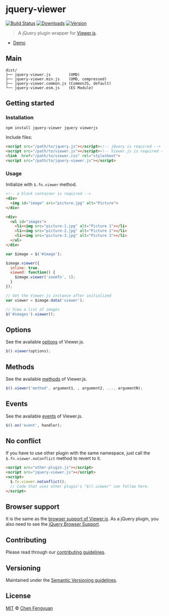 # jquery-viewer

[![Build Status](https://travis-ci.org/fengyuanchen/jquery-viewer.svg)](https://travis-ci.org/fengyuanchen/jquery-viewer) [![Downloads](https://img.shields.io/npm/dm/jquery-viewer.svg)](https://www.npmjs.com/package/jquery-viewer) [![Version](https://img.shields.io/npm/v/jquery-viewer.svg)](https://www.npmjs.com/package/jquery-viewer)

> A jQuery plugin wrapper for [Viewer.js](https://github.com/fengyuanchen/viewerjs).

- [Demo](https://fengyuanchen.github.io/jquery-viewer)

## Main

```text
dist/
├── jquery-viewer.js        (UMD)
├── jquery-viewer.min.js    (UMD, compressed)
├── jquery-viewer.common.js (CommonJS, default)
└── jquery-viewer.esm.js    (ES Module)
```

## Getting started

### Installation

```shell
npm install jquery-viewer jquery viewerjs
```

Include files:

```html
<script src="/path/to/jquery.js"></script><!-- jQuery is required -->
<script src="/path/to/viewer.js"></script><!-- Viewer.js is required -->
<link  href="/path/to/viewer.css" rel="stylesheet">
<script src="/path/to/jquery-viewer.js"></script>
```

### Usage

Initialize with `$.fn.viewer` method.

```html
<!-- a block container is required -->
<div>
  <img id="image" src="picture.jpg" alt="Picture">
</div>

<div>
  <ul id="images">
    <li><img src="picture-1.jpg" alt="Picture 1"></li>
    <li><img src="picture-2.jpg" alt="Picture 2"></li>
    <li><img src="picture-3.jpg" alt="Picture 3"></li>
  </ul>
</div>
```

```js
var $image = $('#image');

$image.viewer({
  inline: true,
  viewed: function() {
    $image.viewer('zoomTo', 1);
  }
});

// Get the Viewer.js instance after initialized
var viewer = $image.data('viewer');

// View a list of images
$('#images').viewer();
```

## Options

See the available [options](https://github.com/fengyuanchen/viewerjs#options) of Viewer.js.

```js
$().viewer(options);
```

## Methods

See the available [methods](https://github.com/fengyuanchen/viewerjs#methods) of Viewer.js.

```js
$().viewer('method', argument1, , argument2, ..., argumentN);
```

## Events

See the available [events](https://github.com/fengyuanchen/viewerjs#events) of Viewer.js.

```js
$().on('event', handler);
```

## No conflict

If you have to use other plugin with the same namespace, just call the `$.fn.viewer.noConflict` method to revert to it.

```html
<script src="other-plugin.js"></script>
<script src="jquery-viewer.js"></script>
<script>
  $.fn.viewer.noConflict();
  // Code that uses other plugin's "$().viewer" can follow here.
</script>
```

## Browser support

It is the same as the [browser support of Viewer.js](https://github.com/fengyuanchen/viewerjs#browser-support). As a jQuery plugin, you also need to see the [jQuery Browser Support](http://jquery.com/browser-support/).

## Contributing

Please read through our [contributing guidelines](.github/CONTRIBUTING.md).

## Versioning

Maintained under the [Semantic Versioning guidelines](http://semver.org/).

## License

[MIT](http://opensource.org/licenses/MIT) © [Chen Fengyuan](http://chenfengyuan.com)
